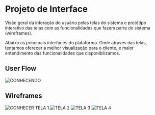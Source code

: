 
# Projeto de Interface

Visão geral da interação do usuário pelas telas do sistema e protótipo interativo das telas com as funcionalidades que fazem parte do sistema (wireframes).

Abaixo as principais interfaces do plataforma. Onde através das telas, tentamos oferecer a melhor visualização para o cliente, e maior entendimento das funcionalidades que disponibilizamos.

## User Flow
![CONHECENDO](https://user-images.githubusercontent.com/80737152/136049742-707d232c-80eb-4106-aefd-2abb7057a3d7.png)



## Wireframes

![CONHECER TELA 1](https://user-images.githubusercontent.com/80737152/137638856-cf83dc07-68d5-476a-958f-1cdf3465e1f6.png)
![TELA 2](https://user-images.githubusercontent.com/80737152/137638897-b3d73796-f723-4156-8585-069e8e78671e.png)
![TELA 3](https://user-images.githubusercontent.com/80737152/137638916-17087c62-4613-4a6a-bf34-1b9bac4ad70b.png)
![TELA 4](https://user-images.githubusercontent.com/80737152/137640319-07410b77-5950-4b99-8129-35c41c3a7a6c.png)

